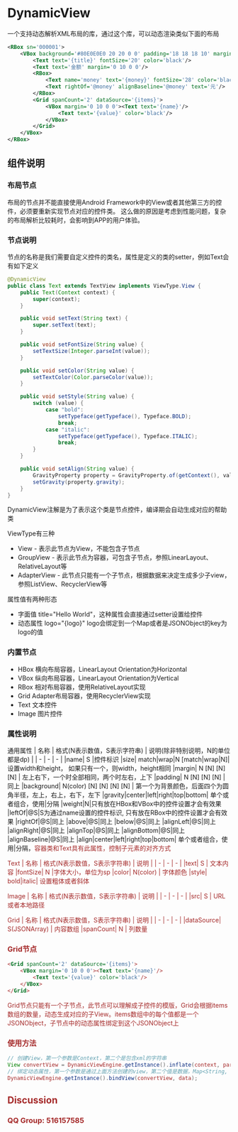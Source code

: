 DynamicView
===========

一个支持动态解析XML布局的库，通过这个库，可以动态渲染类似下面的布局
```xml
<RBox sn='000001'>
    <VBox background='#80E0E0E0 20 20 0 0' padding='18 18 18 10' margin='14'>
        <Text text='{title}' fontSize='20' color='black'/>
        <Text text='金额' margin='0 10 0 0'/>
        <RBox>
            <Text name='money' text='{money}' fontSize='28' color='black'/>
            <Text rightOf='@money' alignBaseline='@money' text='元'/>
        </RBox>
        <Grid spanCount='2' dataSource='{items}'>
            <VBox margin='0 10 0 0'><Text text='{name}'/>
                <Text text='{value}' color='black'/>
            </VBox>
        </Grid>
    </VBox>
</RBox>
```

## 组件说明


### 布局节点

布局的节点并不能直接使用Android Framework中的View或者其他第三方的控件，必须要重新实现节点对应的控件类。
这么做的原因是考虑到性能问题，复杂的布局解析比较耗时，会影响到APP的用户体验。

### 节点说明

节点的名称是我们需要自定义控件的类名，属性是定义的类的setter，例如Text会有如下定义

```java
@DynamicView
public class Text extends TextView implements ViewType.View {
    public Text(Context context) {
        super(context);
    }

    public void setText(String text) {
        super.setText(text);
    }

    public void setFontSize(String value) {
        setTextSize(Integer.parseInt(value));
    }

    public void setColor(String value) {
        setTextColor(Color.parseColor(value));
    }

    public void setStyle(String value) {
        switch (value) {
            case "bold":
                setTypeface(getTypeface(), Typeface.BOLD);
                break;
            case "italic":
                setTypeface(getTypeface(), Typeface.ITALIC);
                break;
        }
    }

    public void setAlign(String value) {
        GravityProperty property = GravityProperty.of(getContext(), value);
        setGravity(property.gravity);
    }
}
```
DynamicView注解是为了表示这个类是节点控件，编译期会自动生成对应的帮助类

ViewType有三种
* View - 表示此节点为View，不能包含子节点
* GroupView - 表示此节点为容器，可包含子节点，参照LinearLayout、RelativeLayout等
* AdapterView - 此节点只能有一个子节点，根据数据来决定生成多少子view，参照ListView、RecyclerView等

属性值有两种形态
* 字面值 title="Hello World"，这种属性会直接通过setter设置给控件
* 动态属性 logo="{logo}" logo会绑定到一个Map或者是JSONObject的key为logo的值

### 内置节点

* HBox 横向布局容器，LinearLayout Orientation为Horizontal
* VBox 纵向布局容器，LinearLayout Orientation为Vertical
* RBox 相对布局容器，使用RelativeLayout实现
* Grid Adapter布局容器，使用RecyclerView实现
* Text 文本控件
* Image 图片控件

### 属性说明

通用属性
| 名称 | 格式(N表示数值，S表示字符串) | 说明(除非特别说明，N的单位都是dp) |
| - | - | - |
|name| S |控件标识
|size| match\|wrap\|N [match\|wrap\|N]|设置width和height， 如果只有一个，则width，height相同
|margin| N [N] [N] [N] | 左上右下，一个时全部相同，两个时左右，上下
|padding| N [N] [N] [N] | 同上
|background| N(color) [N] [N] [N] [N] | 第一个为背景颜色，后面四个为圆角半径，左上，右上，右下，左下
|gravity|center\|left\|right\|top\|bottom| 单个或者组合，使用\|分隔
|weight|N|只有放在HBox和VBox中的控件设置才会有效果
|leftOf|@S|S为通过name设置的控件标识, 只有放在RBox中的控件设置才会有效果
|rightOf|@S|同上
|above|@S|同上
|below|@S|同上
|alignLeft|@S|同上
|alignRight|@S|同上
|alignTop|@S|同上
|alignBottom|@S|同上
|alignBaseline|@S|同上
|align|center\|left\|right\|top\|bottom| 单个或者组合，使用\|分隔，<font color=#A52A2A>容器类和Text具有此属性，控制子元素的对齐方式

Text
| 名称 | 格式(N表示数值，S表示字符串) | 说明 |
| - | - | - |
|text| S | 文本内容
|fontSize| N |字体大小，单位为sp
|color| N(color) | 字体颜色
|style| bold\|italic| 设置粗体或者斜体

Image
| 名称 | 格式(N表示数值，S表示字符串) | 说明 |
| - | - | - |
|src| S | URL或者本地路径

Grid
| 名称 | 格式(N表示数值，S表示字符串) | 说明 |
| - | - | - |
|dataSource| S(JSONArray) | 内容数组
|spanCount| N | 列数量


### Grid节点

```xml
<Grid spanCount='2' dataSource='{items}'>
    <VBox margin='0 10 0 0'><Text text='{name}'/>
        <Text text='{value}' color='black'/>
    </VBox>
</Grid>
```
Grid节点只能有一个子节点，此节点可以理解成子控件的模版，Grid会根据items数组的数量，动态生成对应的子View。items数组中的每个值都是一个JSONObject，子节点中的动态属性绑定到这个JSONObject上


### 使用方法

```java
// 创建View，第一个参数是Context，第二个是包含xml的字符串
View convertView = DynamicViewEngine.getInstance().inflate(context, parent, layoutXml);
// 绑定动态属性，第一个参数是通过上面方法创建的view，第二个值是数据，Map<String, String> 或者 JSONObject
DynamicViewEngine.getInstance().bindView(convertView, data);

```

## Discussion

### QQ Group: 516157585
